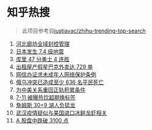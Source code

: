 # 知乎热搜

> 此项目参考自[justjavac/zhihu-trending-top-search](https://github.com/justjavac/zhihu-trending-top-search/blob/main/utils.ts)

<!-- BEGIN -->
  <!-- 最后更新时间:Wed Mar 16 2022 21:11:15 GMT+0000 (Coordinated Universal Time) -->
  1. [河北廊坊全域封控管理](https://www.zhihu.com/search?q=河北廊坊)
1. [日本发生 7.4 级地震](https://www.zhihu.com/search?q=日本地震)
1. [库里 47 分勇士 4 连胜](https://www.zhihu.com/search?q=勇士)
1. [出租屋产假星巴克外卖达 729 单](https://www.zhihu.com/search?q=假星巴克)
1. [网信办证求未成年人网络保护条例](https://www.zhihu.com/search?q=游戏防沉迷)
1. [俄乌冲突已造成至少 636 名平民死亡](https://www.zhihu.com/search?q=俄乌冲突造成平民死亡)
1. [为中美关系重回正轨积累条件](https://www.zhihu.com/search?q=中美关系)
1. [7-11 被曝热饮超期换标签](https://www.zhihu.com/search?q=热饮超期换标签)
1. [詹姆斯 30+9 湖人负猛龙](https://www.zhihu.com/search?q=湖人)
1. [武汉疫情疑似与美国进口冰鲜龙虾相关](https://www.zhihu.com/search?q=武汉疫情)
1. [A 股盘中跌破 3100 点](https://www.zhihu.com/search?q=A股)
  <!-- END -->